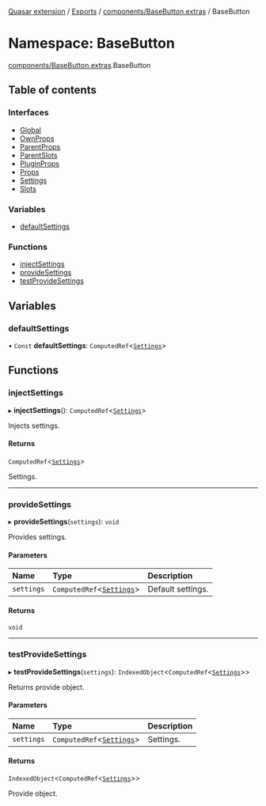 [Quasar extension](../index.md) / [Exports](../modules.md) / [components/BaseButton.extras](components_BaseButton_extras.md) / BaseButton

# Namespace: BaseButton

[components/BaseButton.extras](components_BaseButton_extras.md).BaseButton

## Table of contents

### Interfaces

- [Global](../interfaces/components_BaseButton_extras.BaseButton.Global.md)
- [OwnProps](../interfaces/components_BaseButton_extras.BaseButton.OwnProps.md)
- [ParentProps](../interfaces/components_BaseButton_extras.BaseButton.ParentProps.md)
- [ParentSlots](../interfaces/components_BaseButton_extras.BaseButton.ParentSlots.md)
- [PluginProps](../interfaces/components_BaseButton_extras.BaseButton.PluginProps.md)
- [Props](../interfaces/components_BaseButton_extras.BaseButton.Props.md)
- [Settings](../interfaces/components_BaseButton_extras.BaseButton.Settings.md)
- [Slots](../interfaces/components_BaseButton_extras.BaseButton.Slots.md)

### Variables

- [defaultSettings](components_BaseButton_extras.BaseButton.md#defaultsettings)

### Functions

- [injectSettings](components_BaseButton_extras.BaseButton.md#injectsettings)
- [provideSettings](components_BaseButton_extras.BaseButton.md#providesettings)
- [testProvideSettings](components_BaseButton_extras.BaseButton.md#testprovidesettings)

## Variables

### defaultSettings

• `Const` **defaultSettings**: `ComputedRef`<[`Settings`](../interfaces/components_BaseButton_extras.BaseButton.Settings.md)\>

## Functions

### injectSettings

▸ **injectSettings**(): `ComputedRef`<[`Settings`](../interfaces/components_BaseButton_extras.BaseButton.Settings.md)\>

Injects settings.

#### Returns

`ComputedRef`<[`Settings`](../interfaces/components_BaseButton_extras.BaseButton.Settings.md)\>

Settings.

___

### provideSettings

▸ **provideSettings**(`settings`): `void`

Provides settings.

#### Parameters

| Name | Type | Description |
| :------ | :------ | :------ |
| `settings` | `ComputedRef`<[`Settings`](../interfaces/components_BaseButton_extras.BaseButton.Settings.md)\> | Default settings. |

#### Returns

`void`

___

### testProvideSettings

▸ **testProvideSettings**(`settings`): `IndexedObject`<`ComputedRef`<[`Settings`](../interfaces/components_BaseButton_extras.BaseButton.Settings.md)\>\>

Returns provide object.

#### Parameters

| Name | Type | Description |
| :------ | :------ | :------ |
| `settings` | `ComputedRef`<[`Settings`](../interfaces/components_BaseButton_extras.BaseButton.Settings.md)\> | Settings. |

#### Returns

`IndexedObject`<`ComputedRef`<[`Settings`](../interfaces/components_BaseButton_extras.BaseButton.Settings.md)\>\>

Provide object.
